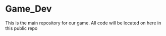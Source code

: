 # Game_Dev
This is the main repository for our game.  All code will be located on here in this public repo
